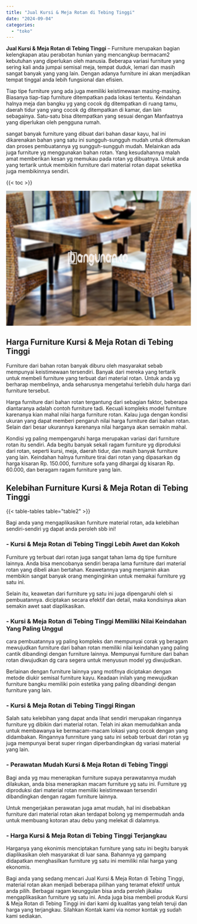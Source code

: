 ```yaml
---
title: "Jual Kursi & Meja Rotan di Tebing Tinggi"
date: "2024-09-04"
categories: 
  - "toko"
---
```


**Jual Kursi & Meja Rotan di Tebing Tinggi** – Furniture merupakan bagian kelengkapan atau perabotan hunian yang mencangkup bermacam2 kebutuhan yang diperlukan oleh manusia. Beberapa variasi furniture yang sering kali anda jumpai semisal meja, tempat duduk, lemari dan masih sangat banyak yang yang lain. Dengan adanya furniture ini akan menjadikan tempat tinggal anda lebih fungsional dan efisien.

Tiap tipe furniture yang ada juga memiliki keistimewaan masing-masing. Biasanya tiap-tiap furniture ditempatkan pada lokasi tertentu. Keindahan halnya meja dan bangku yg yang cocok dg ditempatkan di ruang tamu, daerah tidur yang yang cocok dg ditempatkan di kamar, dan lain sebagainya. Satu-satu bisa ditempatkan yang sesuai dengan Manfaatnya yang diperlukan oleh pengguna rumah.

sangat banyak furniture yang dibuat dari bahan dasar kayu, hal ini dikarenakan bahan yang satu ini sungguh-sungguh mudah untuk ditemukan dan proses pembuatannya yg sungguh-sungguh mudah. Melainkan ada juga furniture yg menggunakan bahan rotan. Yang kesudahannya malah amat memberikan kesan yg memukau pada rotan yg dibuatnya. Untuk anda yang tertarik untuk membikin furniture dari material rotan dapat seketika juga membikinnya sendiri.

{{< toc >}}

![Jual Kursi & Meja Rotan di Tebing Tinggi](/images/kursi-meja-rotan-murah08.png)

## Harga Furniture Kursi & Meja Rotan di Tebing Tinggi

Furniture dari bahan rotan banyak diburu oleh masyarakat sebab mempunyai keistimewaan tersendiri. Banyak dari mereka yang tertarik untuk membeli furniture yang terbuat dari material rotan. Untuk anda yg berharap membelinya, anda seharusnya mengetahui terlebih dulu harga dari furniture tersebut.

Harga furniture dari bahan rotan tergantung dari sebagian faktor, beberapa diantaranya adalah contoh furniture tadi. Kecuali kompleks model furniture karenanya kian mahal nilai harga furniture rotan. Kalau juga dengan kondisi ukuran yang dapat memberi pengaruh nilai harga furniture dari bahan rotan. Selain dari besar ukurannya karenanya nilai harganya akan semakin mahal.

Kondisi yg paling mempengaruhi harga merupakan variasi dari furniture rotan itu sendiri. Ada begitu banyak sekali ragam furniture yg diproduksi dari rotan, seperti kursi, meja, daerah tidur, dan masih banyak furniture yang lain. Keindahan halnya furniture tirai dari rotan yang dipasarkan dg harga kisaran Rp. 150.000, furniture sofa yang dihargai dg kisaran Rp. 60.000, dan beragam ragam furniture yang lain.

## Kelebihan Furniture Kursi & Meja Rotan di Tebing Tinggi

{{< table-tables table="table2" >}}

Bagi anda yang mengaplikasikan furniture material rotan, ada kelebihan sendiri-sendiri yg dapat anda peroleh sbb ini!

### \- Kursi & Meja Rotan di Tebing Tinggi Lebih Awet dan Kokoh

Furniture yg terbuat dari rotan juga sangat tahan lama dg tipe furniture lainnya. Anda bisa mencobanya sendiri berapa lama furniture dari material rotan yang dibeli akan bertahan. Keawetannya yang menjamin akan membikin sangat banyak orang menginginkan untuk memakai furniture yg satu ini.

Selain itu, keawetan dari furniture yg satu ini juga dipengaruhi oleh si pembuatannya. diciptakan secara efektif dan detail, maka kondisinya akan semakin awet saat diaplikasikan.

### \- Kursi & Meja Rotan di Tebing Tinggi Memiliki Nilai Keindahan Yang Paling Unggul

cara pembuatannya yg paling kompleks dan mempunyai corak yg beragam mewujudkan furniture dari bahan rotan memiliki nilai keindahan yang paling cantik dibandingi dengan furniture lainnya. Mempunyai furniture dari bahan rotan diwujudkan dg cara segera untuk menyusun model yg diwujudkan.

Berlainan dengan furniture lainnya yang motifnya diciptakan dengan metode diukir semisal furniture kayu. Keadaan inilah yang mewujudkan furniture bangku memiliki poin estetika yang paling dibandingi dengan furniture yang lain.

### \- Kursi & Meja Rotan di Tebing Tinggi Ringan

Salah satu kelebihan yang dapat anda lihat sendiri merupakan ringannya furniture yg dibikin dari material rotan. Telah ini akan memudahkan anda untuk membawanya ke bermacam-macam lokasi yang cocok dengan yang didambakan. Ringannya funrniture yang satu ini sebab terbuat dari rotan yg juga mempunyai berat super ringan diperbandingkan dg variasi material yang lain.

### \- Perawatan Mudah Kursi & Meja Rotan di Tebing Tinggi

Bagi anda yg mau menerapkan furniture supaya perawatannya mudah dilakukan, anda bisa menerapkan macam furniture yg satu ini. Furniture yg diproduksi dari material rotan memiliki keistimewaan tersendiri dibandingkan dengan ragam furniture lainnya.

Untuk mengerjakan perawatan juga amat mudah, hal ini disebabkan furniture dari material rotan akan terdapat bolong yg mempermudah anda untuk membuang kotoran atau debu yang melekat di dalamnya.

### \- Harga Kursi & Meja Rotan di Tebing Tinggi Terjangkau

Harganya yang ekonimis menciptakan furniture yang satu ini begitu banyak diaplikasikan oleh masyarakat di luar sana. Bahannya yg gampang didapatkan menghasilkan furniture yg satu ini memiliki nilai harga yang ekonomis.

Bagi anda yang sedang mencari Jual Kursi & Meja Rotan di Tebing Tinggi, material rotan akan menjadi beberapa pilihan yang teramat efektif untuk anda pilih. Berbagai ragam keunggulan bisa anda peroleh jikalau mengaplikasikan furniture yg satu ini. Anda juga bisa membeli produk Kursi & Meja Rotan di Tebing Tinggi ini dari kami dg kualitas yang telah teruji dan harga yang terjangkau. Silahkan Kontak kami via nomor kontak yg sudah kami sediakan.
